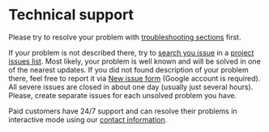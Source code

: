 # Technical support #

Please try to resolve your problem with [troubleshooting sections](TroubleshootingAndSupport.md) first.

If your problem is not described there, try to [search you issue](http://code.google.com/p/web-optimizator/issues/advsearch) in a [project issues list](http://code.google.com/p/web-optimizator/issues/list?can=1&cells=tiles). Most likely, your problem is well known and will be solved in one of the nearest updates. If you did not found description of your problem there, feel free to report it via [New issue form](http://code.google.com/p/web-optimizator/issues/entry) (Google account is required).  All severe issues are closed in about one day (usually just several hours). Please, create separate issues for each unsolved problem you have.

Paid customers have 24/7 support and can resolve their problems in interactive mode using our [contact information](http://www.webogroup.com/about/contacts/).